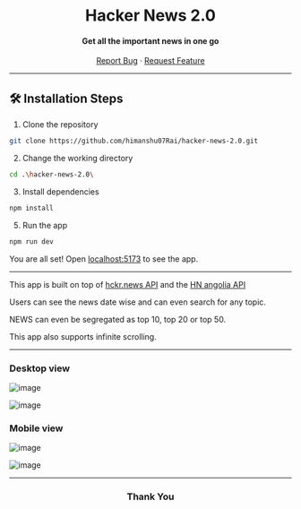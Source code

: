 <p align="center">
   <h1 align="center">Hacker News 2.0 </h1>  
</p>


<h4 align="center">  Get all the important news in one go </h4>

<p align="center">
    <a href="https://github.com/himanshu07Rai/hacker-news-2.0/issues/new/choose">Report Bug</a>
    ·
    <a href="https://github.com/himanshu07Rai/hacker-news-2.0/issues/new/choose">Request Feature</a>
</p>

---

## 🛠️ Installation Steps

1. Clone the repository

```bash
git clone https://github.com/himanshu07Rai/hacker-news-2.0.git
```

2. Change the working directory

```bash
cd .\hacker-news-2.0\
```

3. Install dependencies

```bash
npm install
```

5. Run the app

```bash
npm run dev
```

You are all set! Open [localhost:5173](http://localhost:5173/) to see the app.


---

This app is built on top of [hckr.news API](https://hckrnews.com/)  and the [HN angolia API](https://hn.algolia.com/api)

Users can see the news date wise and can even search for any topic.

NEWS can even be segregated as top 10, top 20 or top 50.

This app also supports infinite scrolling.

---

### Desktop view


![image](https://user-images.githubusercontent.com/64080063/211577930-7aa7b18e-768b-472e-9368-8a8960423ed3.png)

![image](https://user-images.githubusercontent.com/64080063/211578146-a5bd7995-bd48-49d6-beee-9ceb743a98f9.png)


### Mobile view


![image](https://user-images.githubusercontent.com/64080063/211578307-6302518e-ea3b-4759-9ee0-5fe83c6109aa.png)

![image](https://user-images.githubusercontent.com/64080063/211578433-cfa16d20-1c32-429e-80c8-b3c7a449e2bf.png)

---

<h3 align="center">
Thank You
</h3>
